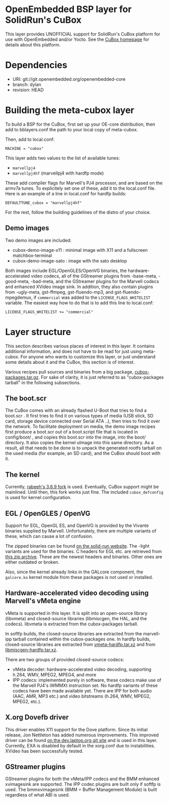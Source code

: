 OpenEmbedded BSP layer for SolidRun's CuBox 
===========================================

This layer provides UNOFFICIAL support for SolidRun's CuBox platform for use
with OpenEmbedded and/or Yocto. See the [CuBox homepage](http://solid-run.com/cubox)
for details about this platform.



Dependencies
============

* URI: git://git.openembedded.org/openembedded-core
* branch: dylan
* revision: HEAD



Building the meta-cubox layer
=============================

To build a BSP for the CuBox, first set up your OE-core distribution,
then add to bblayers.conf the path to your local copy of meta-cubox.

Then, add to local.conf:

    MACHINE = "cubox"

This layer adds two values to the list of available tunes:

* `marvellpj4`
* `marvellpj4hf` (marvellpj4 with hardfp mode)

These add compiler flags for Marvell's PJ4 processor, and are based on the armv7a
tunes. To explicitely set one of these, add it to the local.conf file. Here is an
example of a line in local.conf for hardfp builds:

    DEFAULTTUNE_cubox = "marvellpj4hf"

For the rest, follow the building guidelines of the distro of your choice.


Demo images
-----------

Two demo images are included:

* cubox-demo-image-x11 : minimal image with X11 and a fullscreen matchbox-terminal
* cubox-demo-image-sato : image with the sato desktop

Both images include EGL/OpenGLES/OpenVG binaries, the hardware-accelerated video
codecs, all of the GStreamer plugins from -base-meta, -good-meta, -bad-meta, and
the GStreamer plugins for the Marvell codecs and enhanced XVideo image sink.
In addition, they also contain plugins from -ugly-meta, gst-ffmpeg, gst-fluendo-mp3,
and gst-fluendo-mpegdemux, if `commercial` was added to the `LICENSE_FLAGS_WHITELIST`
variable. The easiest way how to do that is to add this line to local.conf:

    LICENSE_FLAGS_WHITELIST += "commercial"



Layer structure
===============

This section describes various places of interest in this layer. It contains additional
information, and does not have to be read for just using meta-cubox. For anyone who
wants to customize this layer, or just understand some details about it and the CuBox,
this section is of interest.

Various recipes pull sources and binaries from a big package,
[cubox-packages.tar.gz](http://download.solid-run.com/pub/solidrun/cubox/packages/cubox-packages-source/cubox-packages.tar.gz).
For sake of clarity, it is just referred to as "cubox-packages tarball" in the following
subsections.


The boot.scr
------------

The CuBox comes with an already flashed U-Boot that tries to find a boot.scr . It
first tries to find it on various types of media (USB stick, SD card, storage device
connected over Serial ATA ..), then tries to find it over the network. To facilitate
deployment on media, the demo image recipes first produce a boot.scr out of a
boot.script file that is located in config/boot/ , and copies this boot.scr into the
image, into the boot/ directory. It also copies the kernel uImage into this same
directory. As a result, all that needs to be done is to unpack the generated rootfs
tarball on the used media (for example, an SD card), and the CuBox should boot with it.


The kernel
----------

Currently, [rabeeh's 3.6.9 fork](https://github.com/rabeeh/linux) is used. Eventually,
CuBox support might be mainlined. Until then, this fork works just fine. The included
`cubox_defconfig` is used for kernel configuration.


EGL / OpenGLES / OpenVG
-----------------------

Support for EGL, OpenGL ES, and OpenVG is provided by the Vivante binaries supplied
by Marvell. Unfortunately, there are multiple variants of these, which can cause
a lot of confusion.

The zipped binaries can be found [on the solid-run website](http://download.solid-run.com/pub/solidrun/cubox/packages/marvell-opengl/).
The -light variants are used for the binaries. C headers for EGL etc. are retrieved
from [this zip archive](http://download.solid-run.com/pub/solidrun/cubox/packages/marvell-libgfx/marvell-libgfx-headers-20120713.tar.bz2).
These are the newest headers and binaries. Other ones are either outdated or broken.

Also, since the kernel already links in the GALcore component, the `galcore.ko`
kernel module from these packages is not used or installed.


Hardware-accelerated video decoding using Marvell's vMeta engine
----------------------------------------------------------------

vMeta is supported in this layer. It is split into an open-source library (libvmeta)
and closed-source libraries (libmiscgen, the HAL, and the codecs).
libvmeta is extracted from the cubox-packages tarball.

In softfp builds, the closed-source libraries are extracted from the marvell-ipp tarball
contained within the cubox-packages one. In hardfp builds, closed-source libraries are
extracted from [vmeta-hardfp.tar.xz](http://download.solid-run.com/pub/solidrun/cubox/packages/marvell-vmeta/vmeta-hardfp.tar.xz)
and from [libmiscgen-hardfp.tar.xz](http://download.solid-run.com/pub/solidrun/cubox/packages/marvell-vmeta/libmiscgen-hardfp.tar.xz).

There are two groups of provided closed-source codecs:

* vMeta decoder: hardware-accelerated video decoding, supporting h.264, WMV,
  MPEG2, MPEG4, and more
* IPP codecs: implemented purely in software, these codecs make use of the
  Marvell PJ4's iWMMXt instruction set.
  No hardfp variants of these codecs have been made available yet.
  There are IPP for both audio (AAC, AMR, MP3 etc.) and video bitstreams
  (h.264, WMV, MPEG2, MPEG2, etc.).


X.org Dovefb driver
-------------------

This driver enables X11 support for the Dove platform. Since its initial release,
Jon Nettleton has added numerous improvements. This improved driver can be found
[on the dev.laptop.org git site](http://dev.laptop.org/git/users/jnettlet/xf86-video-dove/)
and is used in this layer. Currently, EXA is disabled by default in the xorg.conf
due to instabilities. XVideo has been successfully tested.


GStreamer plugins
-----------------

GStreamer plugins for both the vMeta/IPP codecs and the BMM enhanced
xvimagesink are supported. The IPP codec plugins are built only if softfp is used.
The bmmxvimagesink (BMM = Buffer Management Module) is built regardless of what ABI
is used.
